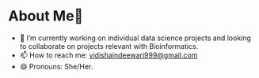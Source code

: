 # About Me👋

- 🔭 I’m currently working on individual data science projects and looking to collaborate on projects relevant with Bioinformatics.
- 📫 How to reach me: vidishaindeewari999@gmail.com
- 😄 Pronouns: She/Her.

